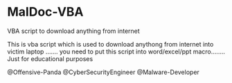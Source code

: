 # MalDoc-VBA
VBA script to download anything from internet

This is vba script which is used to download anythong from internet into victim laptop .......
you need to put this script into word/excel/ppt macro........
Just for educational purposes

@Offensive-Panda
@CyberSecurityEngineer
@Malware-Developer

